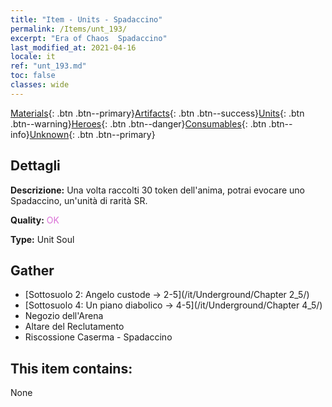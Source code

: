 ```yaml
---
title: "Item - Units - Spadaccino"
permalink: /Items/unt_193/
excerpt: "Era of Chaos  Spadaccino"
last_modified_at: 2021-04-16
locale: it
ref: "unt_193.md"
toc: false
classes: wide
---
```

 [Materials](/it/Items/){: .btn .btn--primary}[Artifacts](/it/Items/Artifacts/){: .btn .btn--success}[Units](/it/Items/Units/){: .btn .btn--warning}[Heroes](/it/Items/Heroes/){: .btn .btn--danger}[Consumables](/it/Items/Consumables/){: .btn .btn--info}[Unknown](/it/Items/Unknown/){: .btn .btn--primary}

## Dettagli
 **Descrizione:** Una volta raccolti 30 token dell'anima, potrai evocare uno Spadaccino, un'unità di rarità SR.

 **Quality:** <span style="color: #DA70D6">OK</span>

 **Type:** Unit Soul

## Gather

*    [Sottosuolo 2: Angelo custode -> 2-5](/it/Underground/Chapter 2_5/) 
*    [Sottosuolo 4: Un piano diabolico -> 4-5](/it/Underground/Chapter 4_5/) 
*    Negozio dell'Arena 
*    Altare del Reclutamento 
*    Riscossione Caserma - Spadaccino 

## This item contains:

  None

